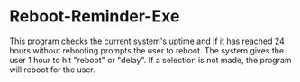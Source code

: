 # Reboot-Reminder-Exe

This program checks the current system's uptime and if it has reached 24 hours without rebooting prompts the user to reboot.
The system gives the user 1 hour to hit "reboot" or "delay". If a selection is not made, the program will reboot for the user. 
